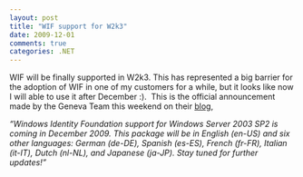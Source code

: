 ```yaml
---
layout: post
title: "WIF support for W2k3"
date: 2009-12-01
comments: true
categories: .NET
---
```


WIF will be finally supported in W2k3. This has represented a big
barrier for the adoption of WIF in one of my customers for a while, but
it looks like now I will able to use it after December :).  This is the
official announcement made by the Geneva Team this weekend on their
[blog](http://blogs.msdn.com/card/archive/2009/11/24/wif-support-for-windows-server-2003.aspx),

*“Windows Identity Foundation support for Windows Server 2003 SP2 is
coming in December 2009. This package will be in English (en-US) and six
other languages: German (de-DE), Spanish (es-ES), French (fr-FR),
Italian (it-IT), Dutch (nl-NL), and Japanese (ja-JP). Stay tuned for
further updates!”*

